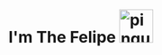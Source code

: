 <h1>I'm The Felipe <img width="60px" src="https://user-images.githubusercontent.com/84188331/138791085-f58247eb-fc76-4403-bfa7-5970ec1e48d2.gif" alt="pinguim-linux"></img> </h1> 


